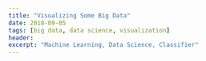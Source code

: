 ```yaml
---
title: "Visualizing Some Big Data"
date: 2018-09-05
tags: [big data, data science, visualization]
header:
excerpt: "Machine Learning, Data Science, Classifier"
---
```

